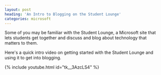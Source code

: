 ```yaml
---
layout: post
heading: 'An Intro to Blogging on the Student Lounge'
categories: microsoft
---
```


Some of you may be familiar with the Student Lounge, a Microsoft site that lets students get together and discuss and blog about technology that matters to them.

Here's a quick intro video on getting started with the Student Lounge and using it to get into blogging.

{% include youtube.html id="tk__3AzcLS4" %}
